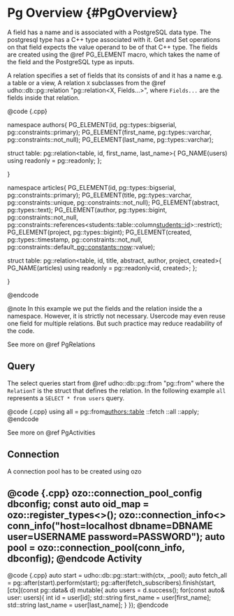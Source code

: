 Pg Overview {#PgOverview}
===================

A field has a name and is associated with a PostgreSQL data type. The postgresql type has
a C++ type associated with it. Get and Set operations on that field expects the value operand
to be of that C++ type. The fields are created using the @ref PG_ELEMENT macro, which takes 
the name of the field and the PostgreSQL type as inputs.

A relation specifies a set of fields that its consists of and it has a name e.g. a table or a 
view, A relation `X` subclasses from the @ref udho::db::pg::relation "pg::relation<X, Fields...>",
where `Fields...` are the fields inside that relation.

@code {.cpp}

namespace authors{
  PG_ELEMENT(id,          pg::types::bigserial, pg::constraints::primary);
  PG_ELEMENT(first_name,  pg::types::varchar,   pg::constraints::not_null);
  PG_ELEMENT(last_name,   pg::types::varchar);

  struct table: pg::relation<table, id, first_name, last_name>{
      PG_NAME(users)
      using readonly = pg::readonly<id>;
  };

}

namespace articles{
  PG_ELEMENT(id,          pg::types::bigserial, pg::constraints::primary);
  PG_ELEMENT(title,       pg::types::varchar,   pg::constraints::unique,   pg::constraints::not_null);
  PG_ELEMENT(abstract,    pg::types::text);
  PG_ELEMENT(author,      pg::types::bigint,    pg::constraints::not_null, pg::constraints::references<students::table::column<students::id>>::restrict);
  PG_ELEMENT(project,     pg::types::bigint);
  PG_ELEMENT(created,     pg::types::timestamp, pg::constraints::not_null, pg::constraints::default_<pg::constants::now>::value);

  struct table: pg::relation<table, id, title, abstract, author, project, created>{
      PG_NAME(articles)
      using readonly = pg::readonly<id, created>;
  };

}

@endcode 

@note In this example we put the fields and the relation inside the a namespace. However, it is strictly not
      necessary. Usercode may even reuse one field for multiple relations. But such practice may reduce 
      readability of the code.

See more on @ref PgRelations


Query
------

The select queries start from @ref udho::db::pg::from "pg::from<RelationT>" where the `RelationT` is the struct 
that defines the relation. In the following example `all` represents a `SELECT * from users` query. 

@code {.cpp}
using all = pg::from<authors::table>
   ::fetch
   ::all
   ::apply;
@endcode

See more on @ref PgActivities

Connection
-----------

A connection pool has to be created using ozo

@code {.cpp}
ozo::connection_pool_config dbconfig;
const auto oid_map = ozo::register_types<>();
ozo::connection_info<> conn_info("host=localhost dbname=DBNAME user=USERNAME password=PASSWORD");
auto pool = ozo::connection_pool(conn_info, dbconfig);
@endcode
Activity 
--------- 

@code {.cpp}
auto start = udho::db::pg::start<all>::with(ctx, _pool);
auto fetch_all = pg::after(start).perform<all>(start);
pg::after(fetch_subscribers).finish(start, [ctx](const pg::data<all>& d) mutable{
  auto users = d.success<all>();
  for(const auto& user: users){
    int id                 = user[id];
    std::string first_name = user[first_name];
    std::string last_name  = user[last_name];
  }
});
@endcode
